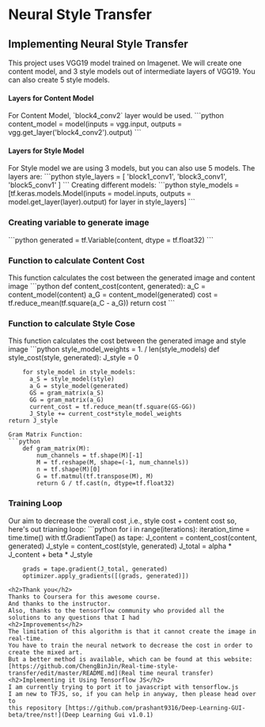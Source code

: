 # Neural Style Transfer
<h2> Implementing Neural Style Transfer </h2>
This project uses VGG19 model trained on Imagenet.  
We will create one content model, and 3 style models   
out of intermediate layers of VGG19.  
You can also create 5 style models.  
<br>
<h4> Layers for Content Model</h4>
For Content Model, `block4_conv2` layer would be used.  
```python
content_model = model(inputs = vgg.input, outputs = vgg.get_layer('block4_conv2').output)
```
<h4> Layers for Style Model</h4>
For Style model we are using 3 models, but you can also use 5 models.   
The layers are:   
```python
style_layers = [
    'block1_conv1',
    'block3_conv1',
    'block5_conv1'
]
```
Creating different models:  
```python
	style_models = [tf.keras.models.Model(inputs = model.inputs,
                     outputs = model.get_layer(layer).output) for layer in style_layers]
```
<h3>Creating variable to generate image</h3>
```python
	generated = tf.Variable(content, dtype = tf.float32)
```
<h3>Function to calculate Content Cost</h3>
This function calculates the cost between the generated image and content image
```python
	def content_cost(content, generated):
    	a_C = content_model(content)
    	a_G = content_model(generated)
    	cost = tf.reduce_mean(tf.square(a_C - a_G))
    	return cost
```
<h3>Function to calculate Style Cose</h3>
This function calculates the cost between the generated image and style image
```python
	style_model_weights = 1. / len(style_models)
	def style_cost(style, generated):
    	J_style = 0
    
    	for style_model in style_models:
      	  a_S = style_model(style)
      	  a_G = style_model(generated)
      	  GS = gram_matrix(a_S)
      	  GG = gram_matrix(a_G)
      	  current_cost = tf.reduce_mean(tf.square(GS-GG))
      	  J_Style += current_cost*style_model_weights
   	return J_style
```
Gram Matrix Function: 
```python
	def gram_matrix(M):
    	num_channels = tf.shape(M)[-1]
    	M = tf.reshape(M, shape=(-1, num_channels))
    	n = tf.shape(M)[0]
    	G = tf.matmul(tf.transpose(M), M)
    	return G / tf.cast(n, dtype=tf.float32)
```
<h3>Training Loop</h3>
Our aim to decrease the overall cost ,i.e., style cost + content cost  
so, here's out trianing loop:   
```python
	for i in range(iterations):
        iteration_time = time.time()
        with tf.GradientTape() as tape:
            J_content = content_cost(content, generated)
            J_style = content_cost(style, generated)
            J_total = alpha * J_content + beta * J_style
            
        grads = tape.gradient(J_total, generated)
        optimizer.apply_gradients([(grads, generated)])
```
<h2>Thank you</h2>
Thanks to Coursera for this awesome course.  
And thanks to the instructor.  
Also, thanks to the tensorflow community who provided all the solutions to any questions that I had
<h2>Improvements</h2>
The limitation of this algorithm is that it cannot create the image in real-time.   
You have to train the neural network to decrease the cost in order to create the mixed art.   
But a better method is available, which can be found at this website:[https://github.com/ChengBinJin/Real-time-style-transfer/edit/master/README.md](Real time neural transfer)  
<h2>Implementing it Using Tensorflow JS</h2>
I am currently trying to port it to javascript with tensorflow.js  
I am new to TFJS, so, if you can help in anyway, then please head over to   
this repository [https://github.com/prashant9316/Deep-Learning-GUI-beta/tree/nst!](Deep Learning Gui v1.0.1)  
